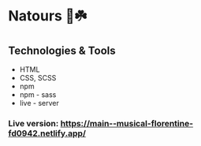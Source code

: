 # Natours 🌻☘️

## Technologies & Tools
- HTML
- CSS, SCSS
- npm
- npm - sass
- live - server

### Live version: https://main--musical-florentine-fd0942.netlify.app/
